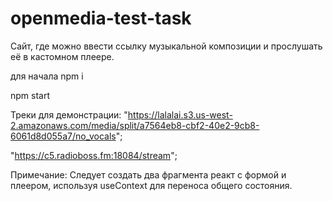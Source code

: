 # openmedia-test-task

Сайт, где можно ввести ссылку музыкальной композиции и прослушать её в кастомном плеере.

для начала npm i

npm start

Треки для демонстрации:
"https://lalalai.s3.us-west-2.amazonaws.com/media/split/a7564eb8-cbf2-40e2-9cb8-6061d8d055a7/no_vocals";

"https://c5.radioboss.fm:18084/stream";

Примечание: Следует создать два фрагмента реакт с формой и плеером, используя useContext для переноса общего состояния. 
